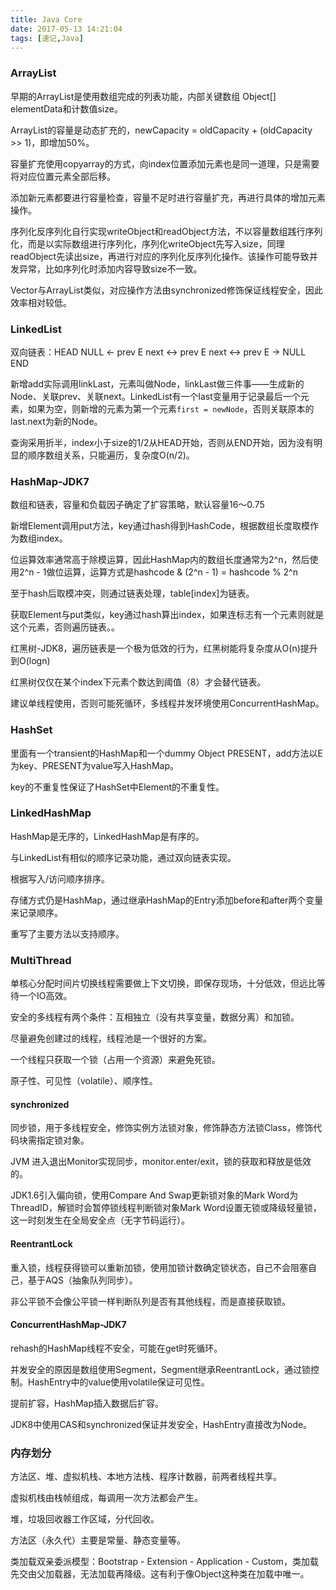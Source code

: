```yaml
---
title: Java Core
date: 2017-05-13 14:21:04
tags: [速记,Java]
---
```


### ArrayList

早期的ArrayList是使用数组完成的列表功能，内部关键数组 Object[] elementData和计数值size。

ArrayList的容量是动态扩充的，newCapacity = oldCapacity + (oldCapacity >> 1)，即增加50%。

容量扩充使用copyarray的方式，向index位置添加元素也是同一道理，只是需要将对应位置元素全部后移。

添加新元素都要进行容量检查，容量不足时进行容量扩充，再进行具体的增加元素操作。

序列化反序列化自行实现writeObject和readObject方法，不以容量数组践行序列化，而是以实际数组进行序列化，序列化writeObject先写入size，同理readObject先读出size，再进行对应的序列化反序列化操作。该操作可能导致并发异常，比如序列化时添加内容导致size不一致。

Vector与ArrayList类似，对应操作方法由synchronized修饰保证线程安全，因此效率相对较低。

### LinkedList

双向链表：HEAD NULL <- prev E next <-> prev E next <-> prev E -> NULL END  

新增add实际调用linkLast，元素叫做Node，linkLast做三件事——生成新的Node、关联prev、关联next。LinkedList有一个last变量用于记录最后一个元素，如果为空，则新增的元素为第一个元素`first = newNode`，否则关联原本的last.next为新的Node。

查询采用折半，index小于size的1/2从HEAD开始，否则从END开始，因为没有明显的顺序数组关系，只能遍历，复杂度O(n/2)。

### HashMap-JDK7

数组和链表，容量和负载因子确定了扩容策略，默认容量16～0.75

新增Element调用put方法，key通过hash得到HashCode，根据数组长度取模作为数组index。

位运算效率通常高于除模运算，因此HashMap内的数组长度通常为2^n，然后使用2^n - 1做位运算，运算方式是hashcode & (2^n - 1) = hashcode % 2^n

至于hash后取模冲突，则通过链表处理，table[index]为链表。

获取Element与put类似，key通过hash算出index，如果连标志有一个元素则就是这个元素，否则遍历链表。。

红黑树-JDK8，遍历链表是一个极为低效的行为，红黑树能将复杂度从O(n)提升到O(logn)

红黑树仅仅在某个index下元素个数达到阈值（8）才会替代链表。

建议单线程使用，否则可能死循环，多线程并发环境使用ConcurrentHashMap。

### HashSet

里面有一个transient的HashMap和一个dummy Object PRESENT，add方法以E为key、PRESENT为value写入HashMap。

key的不重复性保证了HashSet中Element的不重复性。

### LinkedHashMap

HashMap是无序的，LinkedHashMap是有序的。

与LinkedList有相似的顺序记录功能，通过双向链表实现。

根据写入/访问顺序排序。

存储方式仍是HashMap，通过继承HashMap的Entry添加before和after两个变量来记录顺序。

重写了主要方法以支持顺序。

### MultiThread

单核心分配时间片切换线程需要做上下文切换，即保存现场，十分低效，但远比等待一个IO高效。

安全的多线程有两个条件：互相独立（没有共享变量，数据分离）和加锁。

尽量避免创建过的线程，线程池是一个很好的方案。

一个线程只获取一个锁（占用一个资源）来避免死锁。

原子性、可见性（volatile）、顺序性。

#### synchronized

同步锁，用于多线程安全，修饰实例方法锁对象，修饰静态方法锁Class，修饰代码块需指定锁对象。

JVM 进入退出Monitor实现同步，monitor.enter/exit，锁的获取和释放是低效的。

JDK1.6引入偏向锁，使用Compare And Swap更新锁对象的Mark Word为ThreadID，解锁时会暂停锁线程判断锁对象Mark Word设置无锁或降级轻量锁，这一时刻发生在全局安全点（无字节码运行）。

#### ReentrantLock

重入锁，线程获得锁可以重新加锁，使用加锁计数确定锁状态，自己不会阻塞自己，基于AQS（抽象队列同步）。

非公平锁不会像公平锁一样判断队列是否有其他线程，而是直接获取锁。

#### ConcurrentHashMap-JDK7

rehash的HashMap线程不安全，可能在get时死循环。

并发安全的原因是数组使用Segment，Segment继承ReentrantLock，通过锁控制。HashEntry中的value使用volatile保证可见性。

提前扩容，HashMap插入数据后扩容。

JDK8中使用CAS和synchronized保证并发安全，HashEntry直接改为Node。

### 内存划分

方法区、堆、虚拟机栈、本地方法栈、程序计数器，前两者线程共享。

虚拟机栈由栈帧组成，每调用一次方法都会产生。

堆，垃圾回收器工作区域，分代回收。

方法区（永久代）主要是常量、静态变量等。

类加载双亲委派模型：Bootstrap - Extension - Application - Custom，类加载先交由父加载器，无法加载再降级。这有利于像Object这种类在加载中唯一。
